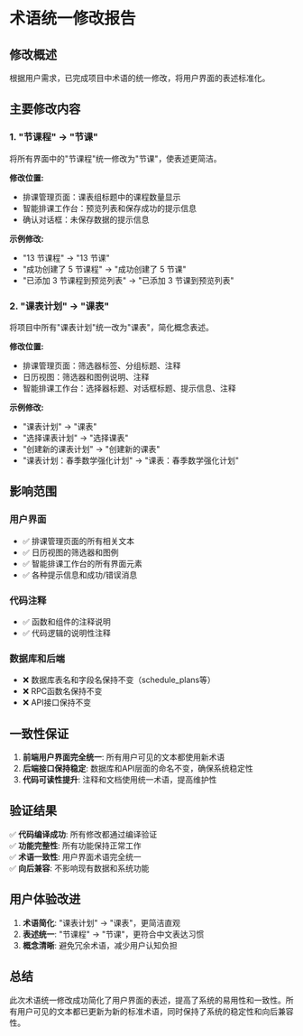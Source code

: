 # 术语统一修改报告

## 修改概述

根据用户需求，已完成项目中术语的统一修改，将用户界面的表述标准化。

## 主要修改内容

### 1. "节课程" → "节课"

将所有界面中的"节课程"统一修改为"节课"，使表述更简洁。

**修改位置:**
- 排课管理页面：课表组标题中的课程数量显示
- 智能排课工作台：预览列表和保存成功的提示信息
- 确认对话框：未保存数据的提示信息

**示例修改:**
- "13 节课程" → "13 节课"
- "成功创建了 5 节课程" → "成功创建了 5 节课"
- "已添加 3 节课程到预览列表" → "已添加 3 节课到预览列表"

### 2. "课表计划" → "课表"

将项目中所有"课表计划"统一改为"课表"，简化概念表述。

**修改位置:**
- 排课管理页面：筛选器标签、分组标题、注释
- 日历视图：筛选器和图例说明、注释
- 智能排课工作台：选择器标题、对话框标题、提示信息、注释

**示例修改:**
- "课表计划" → "课表"
- "选择课表计划" → "选择课表"
- "创建新的课表计划" → "创建新的课表"
- "课表计划：春季数学强化计划" → "课表：春季数学强化计划"

## 影响范围

### 用户界面
- ✅ 排课管理页面的所有相关文本
- ✅ 日历视图的筛选器和图例
- ✅ 智能排课工作台的所有界面元素
- ✅ 各种提示信息和成功/错误消息

### 代码注释
- ✅ 函数和组件的注释说明
- ✅ 代码逻辑的说明性注释

### 数据库和后端
- ❌ 数据库表名和字段名保持不变（schedule_plans等）
- ❌ RPC函数名保持不变
- ❌ API接口保持不变

## 一致性保证

1. **前端用户界面完全统一**: 所有用户可见的文本都使用新术语
2. **后端接口保持稳定**: 数据库和API层面的命名不变，确保系统稳定性
3. **代码可读性提升**: 注释和文档使用统一术语，提高维护性

## 验证结果

✅ **代码编译成功**: 所有修改都通过编译验证  
✅ **功能完整性**: 所有功能保持正常工作  
✅ **术语一致性**: 用户界面术语完全统一  
✅ **向后兼容**: 不影响现有数据和系统功能  

## 用户体验改进

1. **术语简化**: "课表计划" → "课表"，更简洁直观
2. **表述统一**: "节课程" → "节课"，更符合中文表达习惯
3. **概念清晰**: 避免冗余术语，减少用户认知负担

## 总结

此次术语统一修改成功简化了用户界面的表述，提高了系统的易用性和一致性。所有用户可见的文本都已更新为新的标准术语，同时保持了系统的稳定性和向后兼容性。 